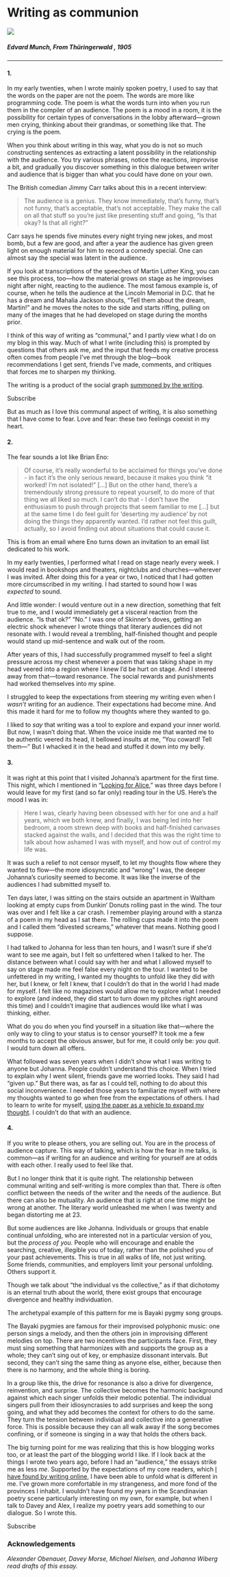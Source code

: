 # Writing as communion

[![](https://substackcdn.com/image/fetch/w_2400,c_limit,f_auto,q_auto:good,fl_progressive:steep/https%3A%2F%2Fsubstack-post-media.s3.amazonaws.com%2Fpublic%2Fimages%2Fa022c5ac-827a-452b-8a1a-ddcef6176ecf_1048x800.jpeg)](https://substackcdn.com/image/fetch/f_auto,q_auto:good,fl_progressive:steep/https%3A%2F%2Fsubstack-post-media.s3.amazonaws.com%2Fpublic%2Fimages%2Fa022c5ac-827a-452b-8a1a-ddcef6176ecf_1048x800.jpeg)

##### Edvard Munch, _From Thüringerwald_ , 1905

* * *

#### 1.

In my early twenties, when I wrote mainly spoken poetry, I used to say that the words on the paper are not the poem. The words are more like programming code. The poem is what the words turn into when you run them in the compiler of an audience. The poem is a mood in a room, it is the possibility for certain types of conversations in the lobby afterward—grown men crying, thinking about their grandmas, or something like that. The crying is the poem.

When you think about writing in this way, what you do is not so much constructing sentences as extracting a latent possibility in the relationship with the audience. You try various phrases, notice the reactions, improvise a bit, and gradually you discover something in this dialogue between writer and audience that is bigger than what you could have done on your own.

The British comedian Jimmy Carr talks about this in a recent interview:

> The audience is a genius. They know immediately, that’s funny, that’s not funny, that’s acceptable, that’s not acceptable. They make the call on all that stuff so you’re just like presenting stuff and going, “Is that okay? Is that all right?”

Carr says he spends five minutes every night trying new jokes, and most bomb, but a few are good, and after a year the audience has given green light on enough material for him to record a comedy special. One can almost say the special was latent in the audience.

If you look at transcriptions of the speeches of Martin Luther King, you can see this process, too—how the material grows on stage as he improvises night after night, reacting to the audience. The most famous example is, of course, when he tells the audience at the Lincoln Memorial in D.C. that he has a dream and Mahalia Jackson shouts, “Tell them about the dream, Martin!” and he moves the notes to the side and starts riffing, pulling on many of the images that he had developed on stage during the months prior.

I think of this way of writing as “communal,” and I partly view what I do on my blog in this way. Much of what I write (including this) is prompted by questions that others ask me, and the input that feeds my creative process often comes from people I’ve met through the blog—book recommendations I get sent, friends I’ve made, comments, and critiques that forces me to sharpen my thinking.

The writing is a product of the social graph [summoned by the writing](https://www.henrikkarlsson.xyz/p/search-query).

Subscribe

But as much as I love this communal aspect of writing, it is also something that I have come to fear. Love and fear: these two feelings coexist in my heart.

#### 2.

The fear sounds a lot like Brian Eno:

> Of course, it’s really wonderful to be acclaimed for things you’ve done - in fact it’s the only serious reward, because it makes you think “it worked! I’m not isolated!” [...] But on the other hand, there’s a tremendously strong pressure to repeat yourself, to do more of that thing we all liked so much. I can’t do that - I don't have the enthusiasm to push through projects that seem familiar to me [...] but at the same time I do feel guilt for ‘deserting my audience’ by not doing the things they apparently wanted. I’d rather not feel this guilt, actually, so I avoid finding out about situations that could cause it.

This is from an email where Eno turns down an invitation to an email list dedicated to his work.

In my early twenties, I performed what I read on stage nearly every week. I would read in bookshops and theaters, nightclubs and churches—wherever I was invited. After doing this for a year or two, I noticed that I had gotten more circumscribed in my writing. I had started to sound how I was _expected_ to sound.

And little wonder: I would venture out in a new direction, something that felt true to me, and I would immediately get a visceral reaction from the audience. “Is that ok?” “No.” I was one of Skinner’s doves, getting an electric shock whenever I wrote things that literary audiences did not resonate with. I would reveal a trembling, half-finished thought and people would stand up mid-sentence and walk out of the room.

After years of this, I had successfully programmed myself to feel a slight pressure across my chest whenever a poem that was taking shape in my head veered into a region where I knew I’d be hurt on stage. And I steered away from that—toward resonance. The social rewards and punishments had worked themselves into my spine.

I struggled to keep the expectations from steering my writing even when I _wasn’t_ writing for an audience. Their expectations had become mine. And this made it hard for me to follow my thoughts where they wanted to go. 

I liked to _say_ that writing was a tool to explore and expand your inner world. But now, I wasn’t doing that. When the voice inside me that wanted me to be authentic veered its head, it bellowed insults at me, ”You coward! Tell them—” But I whacked it in the head and stuffed it down into my belly.

####  **3.**

It was right at this point that I visited Johanna’s apartment for the first time. This night, which I mentioned in “[Looking for Alice](https://www.henrikkarlsson.xyz/p/looking-for-alice),” was three days before I would leave for my first (and so far only) reading tour in the US. Here’s the mood I was in: 

> Here I was, clearly having been obsessed with her for one and a half years, which we both knew, and finally, I was being led into her bedroom, a room strewn deep with books and half-finished canvases stacked against the walls, and I decided that this was the right time to talk about how ashamed I was with myself, and how out of control my life was. 

It was such a relief to not censor myself, to let my thoughts flow where they wanted to flow—the more idiosyncratic and “wrong” I was, the deeper Johanna’s curiosity seemed to become. It was like the inverse of the audiences I had submitted myself to.

Ten days later, I was sitting on the stairs outside an apartment in Waltham looking at empty cups from Dunkin’ Donuts rolling past in the wind. The tour was over and I felt like a car crash. I remember playing around with a stanza of a poem in my head as I sat there. The rolling cups made it into the poem and I called them “divested screams,” whatever that means. Nothing good I suppose.

I had talked to Johanna for less than ten hours, and I wasn’t sure if she’d want to see me again, but I felt so unfettered when I talked to her. The distance between what I could say with her and what I allowed myself to say on stage made me feel false every night on the tour. I wanted to be unfettered in my writing, I wanted my thoughts to unfold like they did with her, but I knew, or felt I knew, that I couldn’t do that in the world I had made for myself. I felt like no magazines would allow me to explore what I needed to explore (and indeed, they did start to turn down my pitches right around this time) and I couldn’t imagine that audiences would like what I was thinking, either.

What do you do when you find yourself in a situation like that—where the only way to cling to your status is to censor yourself? It took me a few months to accept the obvious answer, but for me, it could only be: _you quit_. I would turn down all offers. 

What followed was seven years when I didn’t show what I was writing to anyone but Johanna. People couldn’t understand this choice. When I tried to explain why I went silent, friends gave me worried looks. They said I had “given up.” But there was, as far as I could tell, nothing to do about this social inconvenience. I needed those years to familiarize myself with where my thoughts wanted to go when free from the expectations of others. I had to learn to write for myself, [using the paper as a vehicle to expand my thought](https://www.henrikkarlsson.xyz/p/writing-thoughts). I couldn’t do that with an audience.

####  **4.**

If you write to please others, you are selling out. You are in the process of audience capture. This way of talking, which is how the fear in me talks, is common—as if writing for an audience and writing for yourself are at odds with each other. I really used to feel like that.

But I no longer think that it is quite right. The relationship between communal writing and self-writing is more complex than that. There _is_ often conflict between the needs of the writer and the needs of the audience. But there can also be mutuality. An audience that is right at one time might be wrong at another. The literary world unleashed me when I was twenty and began distorting me at 23. 

But some audiences are like Johanna. Individuals or groups that enable continual unfolding, who are interested not in a particular version of you, but the _process of you._ People who will encourage and enable the searching, creative, illegible you of today, rather than the polished you of your past achievements. This is true in all walks of life, not just writing. Some friends, communities, and employers limit your personal unfolding. Others support it.

Though we talk about “the individual vs the collective,” as if that dichotomy is an eternal truth about the world, there exist groups that encourage divergence and healthy individuation.

The archetypal example of this pattern for me is Bayaki pygmy song groups. 

The Bayaki pygmies are famous for their improvised polyphonic music: one person sings a melody, and then the others join in improvising different melodies on top. There are two incentives the participants face. First, they must sing something that harmonizes with and supports the group as a whole; they can’t sing out of key, or emphasize dissonant intervals. But second, they can’t sing the same thing as anyone else, either, because then there is no harmony, and the whole thing is boring. 

In a group like this, the drive for resonance is also a drive for divergence, reinvention, and surprise. The collective becomes the harmonic background against which each singer unfolds their melodic potential. The individual singers pull from their idiosyncrasies to add surprises and keep the song going, and what they add becomes the context for others to do the same. They turn the tension between individual and collective into a generative force. This is possible because they can all walk away if the song becomes confining, or if someone is singing in a way that holds the others back.

The big turning point for me was realizing that this is how blogging works too, or at least the part of the blogging world I like. If I look back at the things I wrote two years ago, before I had an “audience,” the essays strike me as less _me_. Supported by the expectations of my core readers, which [I have found by writing online](https://www.henrikkarlsson.xyz/p/search-query), I have been able to unfold what is different in me. I’ve grown more comfortable in my strangeness, and more fond of the provinces I inhabit. I wouldn’t have found my years in the Scandinavian poetry scene particularly interesting on my own, for example, but when I talk to Davey and Alex, I realize my poetry years add something to our dialogue. So I wrote this.

Subscribe

### Acknowledgements

 _Alexander Obenauer, Davey Morse, Michael Nielsen, and Johanna Wiberg read drafts of this essay._
